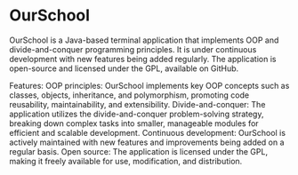 # OurSchool
OurSchool is a Java-based terminal application that implements OOP and divide-and-conquer programming principles. It is under continuous development with new features being added regularly. The application is open-source and licensed under the GPL, available on GitHub.

Features:
OOP principles: OurSchool implements key OOP concepts such as classes, objects, inheritance, and polymorphism, promoting code reusability, maintainability, and extensibility.
Divide-and-conquer: The application utilizes the divide-and-conquer problem-solving strategy, breaking down complex tasks into smaller, manageable modules for efficient and scalable development.
Continuous development: OurSchool is actively maintained with new features and improvements being added on a regular basis.
Open source: The application is licensed under the GPL, making it freely available for use, modification, and distribution.
